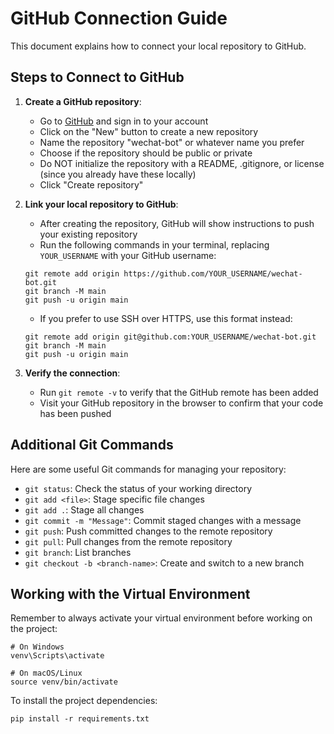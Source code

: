 # GitHub Connection Guide

This document explains how to connect your local repository to GitHub.

## Steps to Connect to GitHub

1. **Create a GitHub repository**:
   - Go to [GitHub](https://github.com/) and sign in to your account
   - Click on the "New" button to create a new repository
   - Name the repository "wechat-bot" or whatever name you prefer
   - Choose if the repository should be public or private
   - Do NOT initialize the repository with a README, .gitignore, or license (since you already have these locally)
   - Click "Create repository"

2. **Link your local repository to GitHub**:
   - After creating the repository, GitHub will show instructions to push your existing repository
   - Run the following commands in your terminal, replacing `YOUR_USERNAME` with your GitHub username:

   ```
   git remote add origin https://github.com/YOUR_USERNAME/wechat-bot.git
   git branch -M main
   git push -u origin main
   ```

   - If you prefer to use SSH over HTTPS, use this format instead:
   
   ```
   git remote add origin git@github.com:YOUR_USERNAME/wechat-bot.git
   git branch -M main
   git push -u origin main
   ```

3. **Verify the connection**:
   - Run `git remote -v` to verify that the GitHub remote has been added
   - Visit your GitHub repository in the browser to confirm that your code has been pushed

## Additional Git Commands

Here are some useful Git commands for managing your repository:

- `git status`: Check the status of your working directory
- `git add <file>`: Stage specific file changes
- `git add .`: Stage all changes
- `git commit -m "Message"`: Commit staged changes with a message
- `git push`: Push committed changes to the remote repository
- `git pull`: Pull changes from the remote repository
- `git branch`: List branches
- `git checkout -b <branch-name>`: Create and switch to a new branch

## Working with the Virtual Environment

Remember to always activate your virtual environment before working on the project:

```
# On Windows
venv\Scripts\activate

# On macOS/Linux
source venv/bin/activate
```

To install the project dependencies:

```
pip install -r requirements.txt
``` 